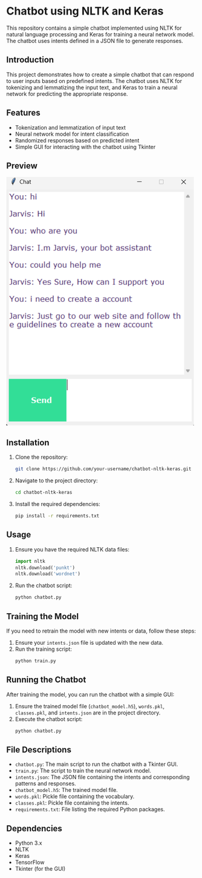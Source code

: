 # Chatbot using NLTK and Keras

This repository contains a simple chatbot implemented using NLTK for natural language processing and Keras for training a neural network model. The chatbot uses intents defined in a JSON file to generate responses.

## Introduction
This project demonstrates how to create a simple chatbot that can respond to user inputs based on predefined intents. The chatbot uses NLTK for tokenizing and lemmatizing the input text, and Keras to train a neural network for predicting the appropriate response.

## Features
- Tokenization and lemmatization of input text
- Neural network model for intent classification
- Randomized responses based on predicted intent
- Simple GUI for interacting with the chatbot using Tkinter

## Preview
![chat](chat.png)

## Installation
1. Clone the repository:
    ```sh
    git clone https://github.com/your-username/chatbot-nltk-keras.git
    ```
2. Navigate to the project directory:
    ```sh
    cd chatbot-nltk-keras
    ```
3. Install the required dependencies:
    ```sh
    pip install -r requirements.txt
    ```

## Usage
1. Ensure you have the required NLTK data files:
    ```python
    import nltk
    nltk.download('punkt')
    nltk.download('wordnet')
    ```
2. Run the chatbot script:
    ```sh
    python chatbot.py
    ```

## Training the Model
If you need to retrain the model with new intents or data, follow these steps:
1. Ensure your `intents.json` file is updated with the new data.
2. Run the training script:
    ```sh
    python train.py
    ```

## Running the Chatbot
After training the model, you can run the chatbot with a simple GUI:
1. Ensure the trained model file (`chatbot_model.h5`), `words.pkl`, `classes.pkl`, and `intents.json` are in the project directory.
2. Execute the chatbot script:
    ```sh
    python chatbot.py
    ```

## File Descriptions
- `chatbot.py`: The main script to run the chatbot with a Tkinter GUI.
- `train.py`: The script to train the neural network model.
- `intents.json`: The JSON file containing the intents and corresponding patterns and responses.
- `chatbot_model.h5`: The trained model file.
- `words.pkl`: Pickle file containing the vocabulary.
- `classes.pkl`: Pickle file containing the intents.
- `requirements.txt`: File listing the required Python packages.

## Dependencies
- Python 3.x
- NLTK
- Keras
- TensorFlow
- Tkinter (for the GUI)

